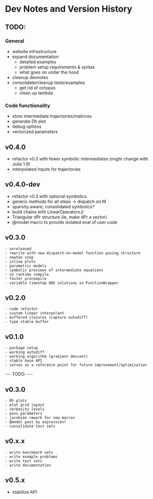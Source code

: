# Dev Notes and Version History

## TODO:

### General
  - website infrastructure
  - expand documentation
    - detailed examples
    - problem setup requirements & syntax
    - what goes on under the hood
  - cleanup devnotes
  - consolidate/cleanup tests/examples
    - get rid of octopus
    - clean up lambda

### Code functionality
  - store intermediate trajectories/matrices
  - generate Dh plot
  - debug options
  - vectorized parameters

## v0.4.0
  - refactor v0.3 with fewer symbolic intermediates (might change with Julia 1.9)
  - interpolated inputs for trajectories





## v0.4.0-dev
  - refactor v0.3 with optional symbolics
  - generic methods for all steps -> dispatch on M
  - sparsity-aware, consolidated symbolics?
  - build chains with LinearOperators.jl
  - Triangular dPr structure (ie, make dPr a vector)
  - @model macro to provide isolated eval of user code



## v0.3.0
    - unreleased
    - rewrite with new dispatch-on-model function pasing structure
    - newton step
    - inline plots
    - parametric models
    - symbolic previews of intermediate equations
    - no runtime compile
    - faster precompile
    - variable timestep ODE solutions in FunctionWrapper

## v0.2.0
    - code refactor
    - custom linear interpolant
    - buffered closures (capture autodiff)
    - type stable buffer


## v0.1.0
    - package setup
    - working autodiff
    - working algorithm (gradient descent)
    - stable base API
    - serves as a reference point for future improvement/optimization


--- TODO: ---

## v0.3.0
    - Dh plots
    - plot grid layout
    - verbosity levels
    - pass parameters
    - jacobian rework for new macros
    - @model pass by expression?
    - consolidate test sets

## v0.x.x
    - write benchmark sets
    - write example problems
    - write test sets
    - write documentation

## v0.5.x
  - stabilize API